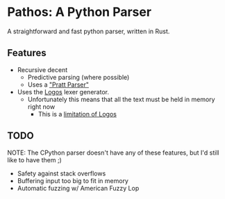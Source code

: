 Pathos: A Python Parser
========================
A straightforward and fast python parser, written in Rust.

## Features
- Recursive decent
   - Predictive parsing (where possible)
   - Uses a ["Pratt Parser"](https://en.wikipedia.org/wiki/Operator-precedence_parser#Pratt_parsing)
- Uses the [Logos](https://github.com/maciejhirsz/logos) lexer generator.
   - Unfortunately this means that all the text must be held in memory right now
      - This is a [limitation of Logos](https://github.com/maciejhirsz/logos/issues/159)

## TODO
NOTE: The CPython parser doesn't have any of these features, but I'd still like to have them ;)

- Safety against stack overflows
- Buffering input too big to fit in memory
- Automatic fuzzing w/ American Fuzzy Lop
